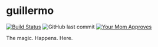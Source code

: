 # guillermo
[![Build Status](https://img.shields.io/travis/guillermoandrae/guillermo.svg?style=flat-square)](https://travis-ci.org/guillermoandrae/guillermo) ![GitHub last commit](https://img.shields.io/github/last-commit/guillermoandrae/guillermo.svg?style=flat-square) [![Your Mom Approves](https://img.shields.io/badge/approved%20by-your%20mom-green.svg?style=flat-square)](https://guillermoandraefisher.com)

The magic. Happens. Here.